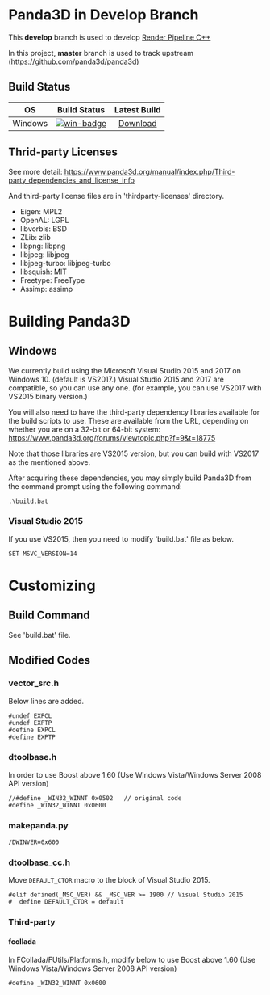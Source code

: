 # Panda3D in Develop Branch

This **develop** branch is used to develop [Render Pipeline C++](https://github.com/bluekyu/render_pipeline_cpp)

In this project, **master** branch is used to track upstream (https://github.com/panda3d/panda3d)


## Build Status

| OS       | Build Status | Latest Build |
| :------: | :----------: | :----------: |
| Windows  | [![win-badge]][win-link] | [Download][win-download] |

[win-badge]: https://ci.appveyor.com/api/projects/status/dti693iydj981tu5/branch/develop?svg=true "AppVeyor build status"
[win-link]: https://ci.appveyor.com/project/bluekyu/panda3d/branch/develop "AppVeyor build link"
[win-download]: https://ci.appveyor.com/api/projects/bluekyu/panda3d/artifacts/panda3d.zip?branch=develop "Download latest build"


## Thrid-party Licenses
See more detail: https://www.panda3d.org/manual/index.php/Third-party_dependencies_and_license_info

And third-party license files are in 'thirdparty-licenses' directory.

- Eigen: MPL2
- OpenAL: LGPL
- libvorbis: BSD
- ZLib: zlib
- libpng: libpng
- libjpeg: libjpeg
- libjpeg-turbo: libjpeg-turbo
- libsquish: MIT
- Freetype: FreeType
- Assimp: assimp



# Building Panda3D

## Windows

We currently build using the Microsoft Visual Studio 2015 and 2017 on Windows 10. (default is VS2017.)
Visual Studio 2015 and 2017 are compatible, so you can use any one.
(for example, you can use VS2017 with VS2015 binary version.)

You will also need to have the third-party dependency libraries available for
the build scripts to use. These are available from the URL,
depending on whether you are on a 32-bit or 64-bit system:
https://www.panda3d.org/forums/viewtopic.php?f=9&t=18775

Note that those libraries are VS2015 version, but you can build with VS2017 as the mentioned above.

After acquiring these dependencies, you may simply build Panda3D from the
command prompt using the following command:

```
.\build.bat
```

### Visual Studio 2015
If you use VS2015, then you need to modify 'build.bat' file as below.
```
SET MSVC_VERSION=14
```


# Customizing

## Build Command
See 'build.bat' file.


## Modified Codes
### vector_src.h
Below lines are added.
```
#undef EXPCL
#undef EXPTP
#define EXPCL
#define EXPTP
```

### dtoolbase.h
In order to use Boost above 1.60
(Use Windows Vista/Windows Server 2008 API version)
```
//#define _WIN32_WINNT 0x0502   // original code
#define _WIN32_WINNT 0x0600
```

### makepanda.py
```
/DWINVER=0x600
```

### dtoolbase_cc.h
Move `DEFAULT_CTOR` macro to the block of Visual Studio 2015.
```
#elif defined(_MSC_VER) && _MSC_VER >= 1900 // Visual Studio 2015
#  define DEFAULT_CTOR = default
```


### Third-party
#### fcollada
In FCollada/FUtils/Platforms.h, modify below to use Boost above 1.60
(Use Windows Vista/Windows Server 2008 API version)
```
#define _WIN32_WINNT 0x0600
```
